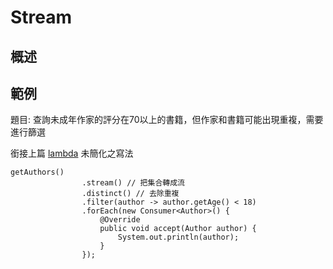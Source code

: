 # Stream

## 概述

## 範例

題目: 查詢未成年作家的評分在70以上的書籍，但作家和書籍可能出現重複，需要進行篩選

銜接上篇 [lambda](../java/lambda.md) 未簡化之寫法

```
getAuthors()
                .stream() // 把集合轉成流
                .distinct() // 去除重複
                .filter(author -> author.getAge() < 18)
                .forEach(new Consumer<Author>() {
                    @Override
                    public void accept(Author author) {
                        System.out.println(author);
                    }
                });
```
